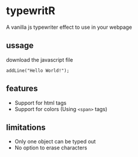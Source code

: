 # typewritR
A vanilla js typewriter effect to use in your webpage


## ussage
download the javascript file

```
addLine("Hello World!");
```

## features
 - Support for html tags
 - Support for colors (Using `<span>` tags)

## limitations
  - Only one object can be typed out
  - No option to erase characters